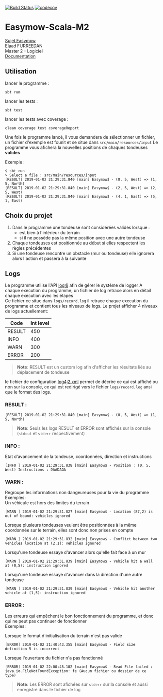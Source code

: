 [![Build Status](https://travis-ci.com/ElaadF/Easymow-Scala-M2.svg?token=1HfxJpzgfSyTHsDYM9Kj&branch=master)](https://travis-ci.com/ElaadF/Easymow-Scala-M2)   [![codecov](https://codecov.io/gh/ElaadF/Easymow-Scala-M2/branch/master/graph/badge.svg?token=iYwACpuzjD)](https://codecov.io/gh/ElaadF/Easymow-Scala-M2)


# Easymow-Scala-M2
[Sujet Easymow](https://github.com/upem-scala-2018/course3-typeclasses/blob/master/projet-easymow.pdf)   
Elaad FURREEDAN   
Master 2 - Logiciel   
[Documentation](https://elaadf.github.io/Easymow-Scala-M2)

## Utilisation
lancer le programme :   
```
sbt run
```
lancer les tests :   
```
sbt test
```
lancer les tests avec coverage :
```
clean coverage test coverageReport
```
Une fois le programme lancé, il vous demandera de sélectionner un fichier, un fichier d'exemple est founit et se situe dans
```src/main/resources/input```
Le programme vous afichera la nouvelles positions de chaques tondeuses **valides**

Exemple :   
```
$ sbt run
> Select a file : src/main/resources/input
[RESULT] 2019-01-02 21:29:31.840 [main] Easymow$ - (0, 5, West) => (1, 5, North)
[RESULT] 2019-01-02 21:29:31.840 [main] Easymow$ - (2, 5, West) => (2, 5, West)
[RESULT] 2019-01-02 21:29:31.840 [main] Easymow$ - (4, 1, East) => (5, 1, East)
```

## Choix du projet
1. Dans le programme une tondeuse sont considérées valides lorsque : 
   * est bien à l'intérieur du terrain
   * si il ne possède pas la même position avec une autre tondeuse
2. Chaque tondeuses est positionnée au début si elles respectent les règles précédentes 
3. Si une tondeuse rencontre un obstacle (mur ou tondeuse) elle ignorera alors l'action et passera à la suivante

## Logs
Le programme utilise l'API [log4j](https://logging.apache.org/log4j/2.x/index.html) afin de gérer le système de logger
A chaque execution du programme, un fichier de log retrace alors en détail chaque execution avec les étapes   
Ce fichier ce situe dans ```logs/record.log``` il retrace chaque execution du programme et contient tous les niveaux de logs.
Le projet afficher 4 niveaux de logs actuellement:

| Code   | Int level |
|--------|-----------|
| RESULT | 450       |
| INFO   | 400       |
| WARN   | 300       |
| ERROR  | 200       |

>**Note:** RESULT est un custom log afin d'afficher les résultats liés au déplacement de tondeuse

le fichier de configuration [log4j2.xml](src/main/resources/log4j2.xml) permet de décrire ce qui est affiché ou non sur la console, ce qui est
redirigé vers le fichier ```logs/record.log``` ansi que le format des logs.
### RESULT :
```
[RESULT] 2019-01-02 21:29:31.840 [main] Easymow$ - (0, 5, West) => (1, 5, North)
```
>**Note:** Seuls les logs RESULT et ERROR sont affichés sur la console (```stdout``` et ```stderr``` respectivement)

### INFO :

Etat d'avancement de la tondeuse, coordonnées, direction et instructions
```
[INFO ] 2019-01-02 21:29:31.838 [main] Easymow$ - Position : (0, 5, West) Instructions : DAADAGA
```

### WARN :
Regroupe les informations non dangeureuses pour la vie du programme   
Exemples:   
Un véhicule est hors des limites du terrain
```
[WARN ] 2019-01-02 21:29:31.827 [main] Easymow$ - Location (87,2) is out of bound: vehicles ignored
```
Lorsque plusieurs tondeuses veulent être positionnées à la même coordonnée sur le terrain, elles sont donc non prises en compte
```
[WARN ] 2019-01-02 21:29:31.832 [main] Easymow$ - Conflict between two vehicles location at (2,1): vehicles ignored
```
Lorsqu'une tondeuse essaye d'avancer alors qu'elle fait face à un mur
```
[WARN ] 2019-01-02 21:29:31.839 [main] Easymow$ - Vehicle hit a wall at (0,5): instruction ignored
```
Lorsqu'une tondeuse essaye d'avancer dans la direction d'une autre tondeuse
```
[WARN ] 2019-01-02 21:29:31.839 [main] Easymow$ - Vehicle hit another vehicle at (1,5): instruction ignored
```
### ERROR :
Les erreurs qui empêchent le bon fonctionnement du programme, et donc qui ne peut pas continuer de fonctionner    
Exemples:    

Lorsque le format d'initialisation du terrain n'est pas valide
```
[ERROR] 2019-01-02 21:40:43.355 [main] Easymow$ - Field size definition 5 is incorrect
```
Lorsque l'ouverture du fichier n'a pas fonctionné
```
[ERROR] 2019-01-02 22:00:45.102 [main] Easymow$ - Read File failed : java.io.FileNotFoundException: fe (Aucun fichier ou dossier de ce type)
```
>**Note:** Les ERROR sont afichées sur ```stderr``` sur la console et aussi enregistré dans le fichier de log

